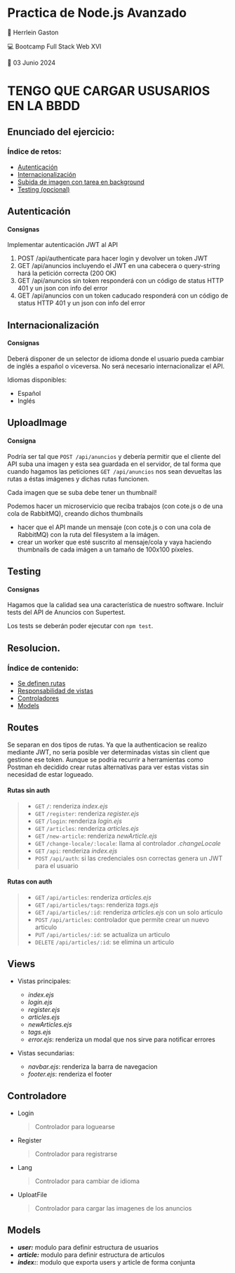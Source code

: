 # Practica de Node.js Avanzado

👤 Herrlein Gaston

💻 Bootcamp Full Stack Web XVI

📅 03 Junio 2024

# TENGO QUE CARGAR USUSARIOS EN LA BBDD

## Enunciado del ejercicio:

### Índice de retos:

- [Autenticación](#Autenticación)
- [Internacionalización](#Internacionalización)
- [Subida de imagen con tarea en background](#UploadImage)
- [Testing (opcional)](#Testing)

## Autenticación

#### Consignas

Implementar autenticación JWT al API

1. POST /api/authenticate para hacer login y devolver un token JWT
2. GET /api/anuncios incluyendo el JWT en una cabecera o query-string hará la petición
   correcta (200 OK)
3. GET /api/anuncios sin token responderá con un código de status HTTP 401 y un json
   con info del error
4. GET /api/anuncios con un token caducado responderá con un código de status HTTP
   401 y un json con info del error

## Internacionalización

#### Consignas

Deberá disponer de un selector de idioma donde el usuario pueda cambiar de inglés a
español o viceversa. No será necesario internacionalizar el API.

Idiomas disponibles:

- Español
- Inglés

## UploadImage

#### Consigna

Podría ser tal que `POST /api/anuncios` y debería permitir que el cliente del API suba una imagen y esta sea guardada en el servidor, de tal forma que cuando hagamos las peticiones `GET /api/anuncios` nos sean devueltas las rutas a éstas imágenes y dichas rutas funcionen.

Cada imagen que se suba debe tener un thumbnail!

Podemos hacer un microservicio que reciba trabajos (con cote.js o de una cola de
RabbitMQ), creando dichos thumbnails

- hacer que el API mande un mensaje (con cote.js o con una cola de RabbitMQ) con la ruta del filesystem a la imágen.
- crear un worker que esté suscrito al mensaje/cola y vaya haciendo thumbnails de cada imágen a un tamaño de 100x100 píxeles.

## Testing

#### Consignas

Hagamos que la calidad sea una característica de nuestro software. Incluir tests del API de Anuncios con Supertest.

Los tests se deberán poder ejecutar con `npm test`.

## Resolucion.

### Índice de contenido:

- [Se definen rutas](#Routes)
- [Responsabilidad de vistas](#Views)
- [Controladores](#Controladore)
- [Models](#Models)

## Routes

Se separan en dos tipos de rutas. Ya que la authenticacion se realizo mediante JWT, no seria posible ver determinadas vistas sin client que gestione ese token. Aunque se podria recurrir a herramientas como Postman eh decidido crear rutas alternativas para ver estas vistas sin necesidad de estar logueado.

#### Rutas sin auth

> - `GET` `/`: renderiza _index.ejs_
> - `GET` `/register`: renderiza _register.ejs_
> - `GET` `/login`: renderiza _login.ejs_
> - `GET` `/articles`: renderiza _articles.ejs_
> - `GET` `/new-article`: renderiza _newArticle.ejs_
> - `GET` `/change-locale/:locale`: llama al controlador _.changeLocale_
> - `GET` `/api`: renderiza _index.ejs_
> - `POST` `/api/auth`: si las credenciales osn correctas genera un JWT para el usuario

#### Rutas con auth

> - `GET` `/api/articles`: renderiza _articles.ejs_
> - `GET` `/api/articles/tags`: renderiza _tags.ejs_
> - `GET` `/api/articles/:id`: renderiza _articles.ejs_ con un solo articulo
> - `POST` `/api/articles`: controlador que permite crear un nuevo articulo
> - `PUT` `/api/articles/:id`: se actualiza un articulo
> - `DELETE` `/api/articles/:id`: se elimina un articulo

## Views

- Vistas principales:

  - _index.ejs_
  - _login.ejs_
  - _register.ejs_
  - _articles.ejs_
  - _newArticles.ejs_
  - _tags.ejs_
  - _error.ejs_: renderiza un modal que nos sirve para notificar errores

- Vistas secundarias:

  - _navbar.ejs_: renderiza la barra de navegacion
  - _footer.ejs_: renderiza el footer

## Controladore

- Login

  > Controlador para loguearse

- Register

  > Controlador para registrarse

- Lang

  > Controlador para cambiar de idioma

- UploatFile

  > Controlador para cargar las imagenes de los anuncios

## Models

- **_user:_** modulo para definir estructura de usuarios
- **_article:_** modulo para definir estructura de articulos
- **_index:_**: modulo que exporta users y article de forma conjunta
